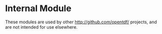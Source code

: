 # Internal Module

These modules are used by other http://github.com/opentdf/ projects, and
are not intended for use elsewhere.
